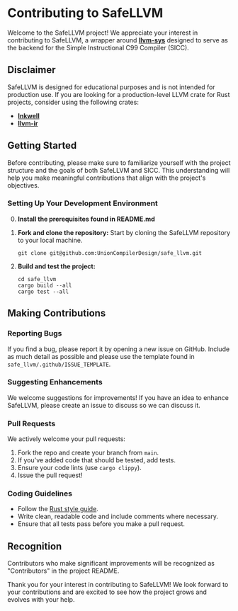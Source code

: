# Contributing to SafeLLVM

Welcome to the SafeLLVM project! We appreciate your interest in contributing to SafeLLVM, a wrapper around **[llvm-sys](https://github.com/tari/llvm-sys.rs)** designed to serve as the backend for the Simple Instructional C99 Compiler (SICC).

## Disclaimer

SafeLLVM is designed for educational purposes and is not intended for production use. If you are looking for a production-level LLVM crate for Rust projects, consider using the following crates:

- **[Inkwell](https://github.com/TheDan64/inkwell)**
- **[llvm-ir](https://github.com/cdisselkoen/llvm-ir)**

## Getting Started

Before contributing, please make sure to familiarize yourself with the project structure and the goals of both SafeLLVM and SICC. This understanding will help you make meaningful contributions that align with the project's objectives.

### Setting Up Your Development Environment

0. **Install the prerequisites found in README.md**

1. **Fork and clone the repository:**
    Start by cloning the SafeLLVM repository to your local machine.
    ```
    git clone git@github.com:UnionCompilerDesign/safe_llvm.git
    ```

2. **Build and test the project:**
    ```
    cd safe_llvm
    cargo build --all
    cargo test --all
    ```

## Making Contributions

### Reporting Bugs

If you find a bug, please report it by opening a new issue on GitHub. Include as much detail as possible and please use the template found in `safe_llvm/.github/ISSUE_TEMPLATE`.

### Suggesting Enhancements

We welcome suggestions for improvements! If you have an idea to enhance SafeLLVM, please create an issue to discuss so we can discuss it.

### Pull Requests

We actively welcome your pull requests:

1. Fork the repo and create your branch from `main`.
2. If you've added code that should be tested, add tests.
3. Ensure your code lints (use `cargo clippy`).
4. Issue the pull request!

### Coding Guidelines

- Follow the [Rust style guide](https://doc.rust-lang.org/1.0.0/style/README.html).
- Write clean, readable code and include comments where necessary.
- Ensure that all tests pass before you make a pull request.

## Recognition

Contributors who make significant improvements will be recognized as "Contributors" in the project README.

Thank you for your interest in contributing to SafeLLVM! We look forward to your contributions and are excited to see how the project grows and evolves with your help.